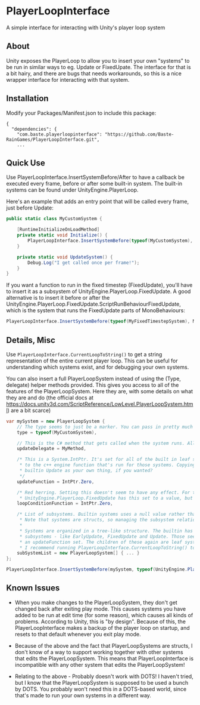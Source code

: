 # PlayerLoopInterface
A simple interface for interacting with Unity's player loop system

## About

Unity exposes the PlayerLoop to allow you to insert your own "systems" to be run in similar ways to eg. Update or FixedUpate.
The interface for that is a bit hairy, and there are bugs that needs workarounds, so this is a nice wrapper interface for interacting with that system.

## Installation

Modify your Packages/Manifest.json to include this package:

```
{
  "dependencies": {
    "com.baste.playerloopinterface": "https://github.com/Baste-RainGames/PlayerLoopInterface.git",
    ...
```

## Quick Use

Use PlayerLoopInterface.InsertSystemBefore/After to have a callback be executed every frame, before or after some built-in system.
The built-in systems can be found under UnityEngine.PlayerLoop.

Here's an example that adds an entry point that will be called every frame, just before Update:

```cs
public static class MyCustomSystem {

    [RuntimeInitializeOnLoadMethod]
    private static void Initialize() {
        PlayerLoopInterface.InsertSystemBefore(typeof(MyCustomSystem), UpdateSystem, typeof(UnityEngine.PlayerLoop.Update.ScriptRunBehaviourUpdate));
    }

    private static void UpdateSystem() {
        Debug.Log("I get called once per frame!");
    }
}
```

If you want a function to run in the fixed timestep (FixedUpdate), you'll have to insert it as a subsystem of UnityEngine.PlayerLoop.FixedUpdate. 
A good alternative is to insert it before or after the UnityEngine.PlayerLoop.FixedUpdate.ScriptRunBehaviourFixedUpdate, which is the system that runs the FixedUpdate parts of MonoBehaviours:

```cs
PlayerLoopInterface.InsertSystemBefore(typeof(MyFixedTimestepSystem), MyFixedTimestepMethod, typeof(UnityEngine.PlayerLoop.FixedUpdate.ScriptRunBehaviourFixedUpdate));
```

## Details, Misc

Use `PlayerLoopInterface.CurrentLoopToString()` to get a string representation of the entire current player loop. This can be useful for understanding which systems exist, and for debugging your own systems.

You can also insert a full PlayerLoopSystem instead of using the (Type, delegate) helper methods provided. This gives you access to all of the features of the PlayerLoopSystem. Here they are, with some details on what they are and do (the official docs at https://docs.unity3d.com/ScriptReference/LowLevel.PlayerLoopSystem.html) are a bit scarce)

```cs
var mySystem = new PlayerLoopSystem {
    // The type seems to just be a marker. You can pass in pretty much whatever here.
    type = typeof(MyCustomSystem),

    // This is the C# method that gets called when the system runs. All of the builtin systems has a null delegate here.
    updateDelegate = MyMethod,

    /* This is a System.IntPtr. It's set for all of the built in leaf systems (see subSystemList). It's probably a pointer 
     * to the c++ engine function that's run for those systems. Copying one could, in theory, allow you to eg. run the 
     * builtin Update as your own thing, if you wanted? 
     */
    updateFunction = IntPtr.Zero,

    /* Red herring. Setting this doesn't seem to have any effect. For the builtin systems, only 
     * UnityEngine.PlayerLoop.FixedUpdate has this set to a value, but copying that value doesn't seem to do anything */
    loopConditionFunction = IntPtr.Zero,

    /* List of subsystems. Builtin systems uses a null value rather than an empty array for no subsystems.
     * Note that systems are structs, so managing the subsystem relations require a lot of care to 
     * 
     * Systems are organized in a tree-like structure. The builtin has a root system (with type Null), which has a few 
     * subsystems - like EarlyUpdate, FixedUpdate and Update. Those seem to be "folder" systems, as none of them have 
     * an updateFunction set. The children of these again are leaf systems with no subsystems, but an updateFunction.
     * I recommend running PlayerLoopInterface.CurrentLoopToString() to get an overview. */
    subSystemList = new PlayerLoopSystem[] { ... }
};

PlayerLoopInterface.InsertSystemBefore(mySystem, typeof(UnityEngine.PlayerLoop.Update));
```

## Known Issues

- When you make changes to the PlayerLoopSystem, they don't get changed back after exiting play mode. This causes systems you have added to be run at edit time (for some reason), which causes all kinds of problems. According to Unity, this is "by design". Because of this, the PlayerLoopInterface makes a backup of the player loop on startup, and resets to that default whenever you exit play mode. 

- Because of the above and the fact that PlayerLoopSystems are structs, I don't know of a way to support working together with other systems that edits the PlayerLoopSystem. This means that PlayerLoopInterface is incompatible with any other system that edits the PlayerLoopSystem!

- Relating to the above - Probably doesn't work with DOTS! I haven't tried, but I know that the PlayerLoopSystem is supposed to be used a bunch by DOTS. You probably won't need this in a DOTS-based world, since that's made to run your own systems in a different way.



